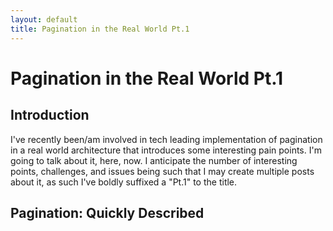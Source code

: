 ```yaml
---
layout: default
title: Pagination in the Real World Pt.1
---
```


# Pagination in the Real World Pt.1

## Introduction

I've recently been/am involved in tech leading implementation of pagination in a real world architecture that introduces some interesting pain points. I'm going to talk about it, here, now. I anticipate the number of interesting points, challenges, and issues being such that I may create multiple posts about it, as such I've boldly suffixed a "Pt.1" to the title.

## Pagination: Quickly Described
